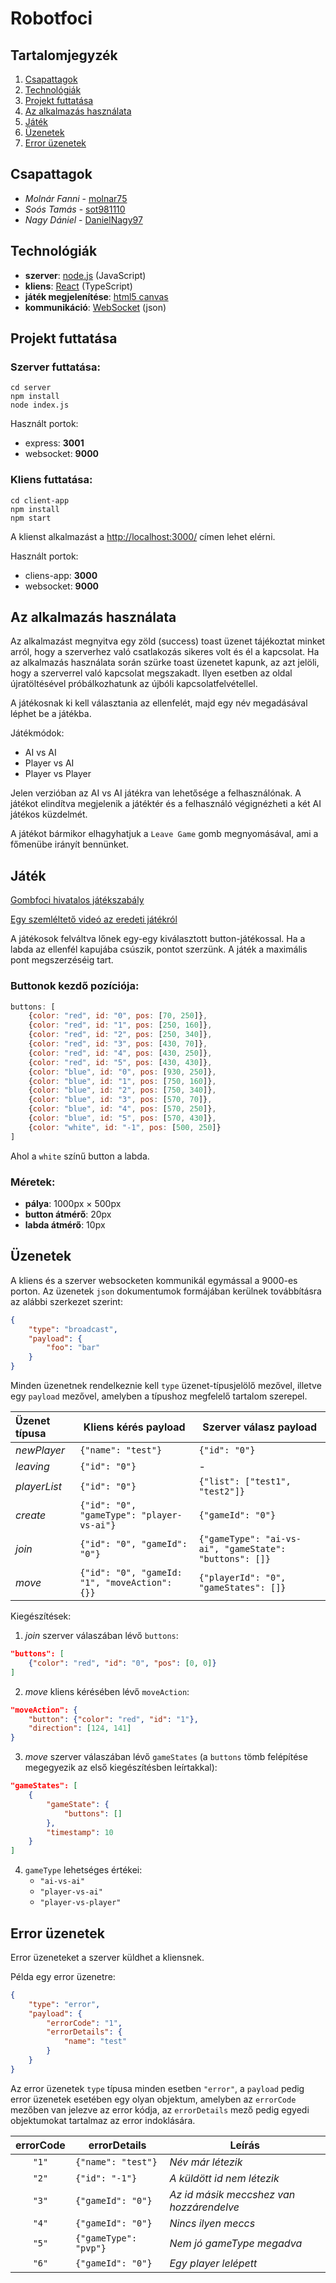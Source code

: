 # Robotfoci


## Tartalomjegyzék
1. [Csapattagok](#Csapattagok)
2. [Technológiák](#Technológiák)
3. [Projekt futtatása](#Projekt-futtatása)
4. [Az alkalmazás használata](#Az-alkalmazás-használata)
5. [Játék](#Játék)
6. [Üzenetek](#Üzenetek)
7. [Error üzenetek](#Error-üzenetek)


## Csapattagok
- _Molnár Fanni_ - [molnar75](https://github.com/molnar75)
- _Soós Tamás_ - [sot981110](https://github.com/sot981110)
- _Nagy Dániel_ - [DanielNagy97](https://github.com/DanielNagy97)


## Technológiák
- **szerver**: [node.js](https://nodejs.org/en/) (JavaScript)
- **kliens**: [React](https://reactjs.org/) (TypeScript)
- **játék megjelenítése**: [html5 canvas](https://developer.mozilla.org/en-US/docs/Web/API/Canvas_API)
- **kommunikáció**: [WebSocket](https://developer.mozilla.org/en-US/docs/Web/API/WebSockets_API) (json)


## Projekt futtatása
### Szerver futtatása:
```
cd server
npm install
node index.js
```
Használt portok:
- express: **3001**
- websocket: **9000**

### Kliens futtatása:
```
cd client-app
npm install
npm start
```
A klienst alkalmazást a [http://localhost:3000/](http://localhost:3000/) címen lehet elérni.

Használt portok:
- cliens-app: **3000**
- websocket: **9000**


## Az alkalmazás használata
Az alkalmazást megnyitva egy zöld (success) toast üzenet tájékoztat minket arról, hogy a szerverhez való csatlakozás sikeres volt és él a kapcsolat. Ha az alkalmazás használata során szürke toast üzenetet kapunk, az azt jelöli, hogy a szerverrel való kapcsolat megszakadt. Ilyen esetben az oldal újratöltésével próbálkozhatunk az újbóli kapcsolatfelvétellel.

A játékosnak ki kell választania az ellenfelét, majd egy név megadásával léphet be a játékba.

Játékmódok:
- AI vs AI
- Player vs AI
- Player vs Player

Jelen verzióban az AI vs AI játékra van lehetősége a felhasználónak.
A játékot elindítva megjelenik a játéktér és a felhasználó végignézheti a két AI játékos küzdelmét.

A játékot bármikor elhagyhatjuk a `Leave Game` gomb megnyomásával, ami a főmenübe irányít bennünket.


## Játék
[Gombfoci hivatalos játékszabály](https://web.archive.org/web/20101007112254/http://www.gombfoci.hu/msz/about/jatekszabaly.htm#)

[Egy szemléltető videó az eredeti játékról](https://www.youtube.com/watch?v=fAWbhupbSSo)

A játékosok felváltva lőnek egy-egy kiválasztott button-játékossal. Ha a labda az ellenfél kapujába csúszik, pontot szerzünk. A játék a maximális pont megszerzéséig tart.

### Buttonok kezdő pozíciója:
```javascript
buttons: [
    {color: "red", id: "0", pos: [70, 250]},
    {color: "red", id: "1", pos: [250, 160]},
    {color: "red", id: "2", pos: [250, 340]},
    {color: "red", id: "3", pos: [430, 70]},
    {color: "red", id: "4", pos: [430, 250]},
    {color: "red", id: "5", pos: [430, 430]},
    {color: "blue", id: "0", pos: [930, 250]},
    {color: "blue", id: "1", pos: [750, 160]},
    {color: "blue", id: "2", pos: [750, 340]},
    {color: "blue", id: "3", pos: [570, 70]},
    {color: "blue", id: "4", pos: [570, 250]},
    {color: "blue", id: "5", pos: [570, 430]},
    {color: "white", id: "-1", pos: [500, 250]}
]
```
Ahol a `white` színű button a labda.

### Méretek:
- **pálya**: 1000px $\times$ 500px
- **button átmérő**: 20px
- **labda átmérő**: 10px


## Üzenetek
A kliens és a szerver websocketen kommunikál egymással a 9000-es porton. Az üzenetek `json` dokumentumok formájában kerülnek továbbításra az alábbi szerkezet szerint:
```json
{
    "type": "broadcast",
    "payload": {
        "foo": "bar"
    }
}
```
Minden üzenetnek rendelkeznie kell `type` üzenet-típusjelölő mezővel, illetve egy `payload` mezővel, amelyben a típushoz megfelelő tartalom szerepel.

| Üzenet típusa | Kliens kérés payload | Szerver válasz payload       |
| :------------ | ------------------ | ------------------------------ |
| _newPlayer_   | `{"name": "test"}` | `{"id": "0"}`                  |
| _leaving_     | `{"id": "0"}`      | -                              |
| _playerList_  | `{"id": "0"}`      | `{"list": ["test1", "test2"]}` |
| _create_      | `{"id": "0", "gameType": "player-vs-ai"}` | `{"gameId": "0"}` | 
| _join_        | `{"id": "0", "gameId": "0"}` | `{"gameType": "ai-vs-ai", "gameState": "buttons": []}` |
| _move_        | `{"id": "0", "gameId: "1", "moveAction": {}}` | `{"playerId": "0", "gameStates": []}` |


Kiegészítések:

1. _join_ szerver válaszában lévő `buttons`:
```json
"buttons": [
    {"color": "red", "id": "0", "pos": [0, 0]}
]
```

2. _move_ kliens kérésében lévő `moveAction`:
```json
"moveAction": {
    "button": {"color": "red", "id": "1"},
    "direction": [124, 141]
}
```

3. _move_ szerver válaszában lévő `gameStates` (a `buttons` tömb felépítése megegyezik az első kiegészítésben leírtakkal):
```json
"gameStates": [
    {
        "gameState": {
            "buttons": []
        },
        "timestamp": 10
    }
]
```

4. `gameType` lehetséges értékei:
    - `"ai-vs-ai"`
    - `"player-vs-ai"`
    - `"player-vs-player"`


## Error üzenetek
Error üzeneteket a szerver küldhet a kliensnek.

Példa egy error üzenetre:
```json
{
    "type": "error",
    "payload": {
        "errorCode": "1",
        "errorDetails": {
            "name": "test"
        }
    }
}
```
Az error üzenetek `type` típusa minden esetben `"error"`,
a `payload` pedig error üzenetek esetében egy olyan objektum, amelyben az `errorCode` mezőben van jelezve az error kódja, az `errorDetails` mező pedig egyedi objektumokat tartalmaz az error indoklására.

| errorCode | errorDetails          | Leírás                                   |
| :-------: | --------------------- | ---------------------------------------- |
| `"1"`     | `{"name": "test"}`    | _Név már létezik_                        |
| `"2"`     | `{"id": "-1"}`        | _A küldött id nem létezik_               |
| `"3"`     | `{"gameId": "0"}`     | _Az id másik meccshez van hozzárendelve_ |
| `"4"`     | `{"gameId": "0"}`     | _Nincs ilyen meccs_                      |
| `"5"`     | `{"gameType": "pvp"}` | _Nem jó gameType megadva_                |
| `"6"`     | `{"gameId": "0"}`     | _Egy player lelépett_                    |

